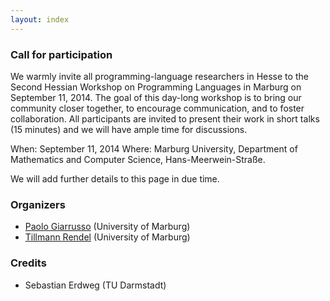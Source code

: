 ```yaml
---
layout: index
---
```

### Call for participation
We warmly invite all programming-language researchers in Hesse to the Second
Hessian Workshop on Programming Languages in Marburg on September 11, 2014.
The goal of this day-long workshop is to bring our community closer together, to
encourage communication, and to foster collaboration. All participants are
invited to present their work in short talks (15 minutes) and we will have ample
time for discussions.

When: September 11, 2014
Where: Marburg University, Department of Mathematics and Computer Science,
Hans-Meerwein-Straße.

We will add further details to this page in due time.

### Organizers
* [Paolo Giarrusso](pgiarrusso@informatik.uni-marburg.de) (University of Marburg)
* [Tillmann Rendel](rendel@informatik.uni-marburg.de) (University of Marburg)

### Credits
* Sebastian Erdweg (TU Darmstadt)
